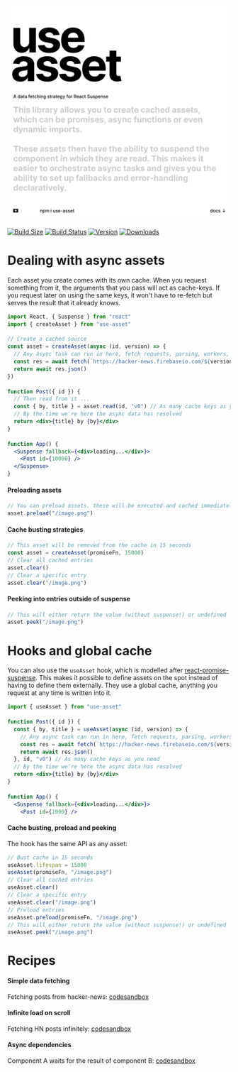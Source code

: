 <p align="left">
  <a id="cover" href="#cover"><img src="img/cover.svg" alt="This library allows you to create cached assets, which can be promises, async functions or even dynamic imports. These assets then have the ability to suspend the component in which they are read. This makes it easier to orchestrate async tasks and gives you the ability to set up fallbacks and error-handling declaratively." /></a>
</p>

[![Build Size](https://img.shields.io/bundlephobia/min/use-asset?label=bunlde%20size&style=flat&colorA=000000&colorB=000000)](https://bundlephobia.com/result?p=use-asset)
[![Build Status](https://img.shields.io/travis/pmndrs/use-asset/master?style=flat&colorA=000000&colorB=000000)](https://travis-ci.org/pmndrs/use-asset)
[![Version](https://img.shields.io/npm/v/use-asset?style=flat&colorA=000000&colorB=000000)](https://www.npmjs.com/package/use-asset)
[![Downloads](https://img.shields.io/npm/dt/use-asset.svg?style=flat&colorA=000000&colorB=000000)](https://www.npmjs.com/package/use-asset)

# Dealing with async assets

Each asset you create comes with its own cache. When you request something from it, the arguments that you pass will act as cache-keys. If you request later on using the same keys, it won't have to re-fetch but serves the result that it already knows.

```jsx
import React, { Suspense } from "react"
import { createAsset } from "use-asset"

// Create a cached source
const asset = createAsset(async (id, version) => {
  // Any async task can run in here, fetch requests, parsing, workers, promises, ...
  const res = await fetch(`https://hacker-news.firebaseio.com/${version}/item/${id}.json`)
  return await res.json()
})

function Post({ id }) {
  // Then read from it ...
  const { by, title } = asset.read(id, "v0") // As many cache keys as you need
  // By the time we're here the async data has resolved
  return <div>{title} by {by}</div>
}

function App() {
  <Suspense fallback={<div>loading...</div>}>
    <Post id={10000} />
  </Suspense>
}
```

#### Preloading assets

```jsx
// You can preload assets, these will be executed and cached immediately
asset.preload("/image.png")
```

#### Cache busting strategies

```jsx
// This asset will be removed from the cache in 15 seconds
const asset = createAsset(promiseFn, 15000)
// Clear all cached entries
asset.clear()
// Clear a specific entry
asset.clear("/image.png")
```

#### Peeking into entries outside of suspense

```jsx
// This will either return the value (without suspense!) or undefined
asset.peek("/image.png")
```

# Hooks and global cache

You can also use the `useAsset` hook, which is modelled after [react-promise-suspense](https://github.com/vigzmv/react-promise-suspense). This makes it possible to define assets on the spot instead of having to define them externally. They use a global cache, anything you request at any time is written into it.

```jsx
import { useAsset } from "use-asset"

function Post({ id }) {
  const { by, title } = useAsset(async (id, version) => {
    // Any async task can run in here, fetch requests, parsing, workers, promises, ...
    const res = await fetch(`https://hacker-news.firebaseio.com/${version}/item/${id}.json`)
    return await res.json()
  }, id, "v0") // As many cache keys as you need
  // By the time we're here the async data has resolved
  return <div>{title} by {by}</div>
}

function App() {
  <Suspense fallback={<div>loading...</div>}>
    <Post id={1000} />
```

#### Cache busting, preload and peeking

The hook has the same API as any asset:

```jsx
// Bust cache in 15 seconds
useAsset.lifespan = 15000
useAsset(promiseFn, "/image.png")
// Clear all cached entries
useAsset.clear()
// Clear a specific entry
useAsset.clear("/image.png")
// Preload entries
useAsset.preload(promiseFn, "/image.png")
// This will either return the value (without suspense!) or undefined
useAsset.peek("/image.png")
```

# Recipes

#### Simple data fetching

Fetching posts from hacker-news: [codesandbox](https://codesandbox.io/s/use-asset-demo-forked-ji8ky)

#### Infinite load on scroll

Fetching HN posts infinitely: [codesandbox](https://codesandbox.io/s/use-asset-forked-ouzkc)

#### Async dependencies

Component A waits for the result of component B: [codesandbox](https://codesandbox.io/s/use-asset-dependency-70908)
